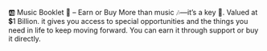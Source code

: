 🆎 Music Booklet 🔖 – Earn or Buy More than music 🎶—it’s a key 📑. Valued at 💲1 Billion. it gives you access to special opportunities and the things you need in life to keep moving forward. You can earn it through support or buy it directly.
